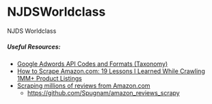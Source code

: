 # NJDSWorldclass
NJDS Worldclass

##### Useful Resources:
* [Google Adwords API Codes and Formats (Taxonomy)](https://developers.google.com/adwords/api/docs/appendix/codes-formats#product-and-service-categories)
* [How to Scrape Amazon.com: 19 Lessons I Learned While Crawling 1MM+ Product Listings](https://blog.hartleybrody.com/scrape-amazon/)
* [Scraping millions of reviews from Amazon.com](https://nycdatascience.com/blog/student-works/scraping-millions-reviews-amazon-com/)
  * https://github.com/Spugnam/amazon_reviews_scrapy
